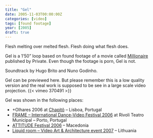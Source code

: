 ```yaml
---
title: "Gel"
date: 2005-11-03T00:00:00Z
categories: [video]
tags: [found footage]
year: [2005]
draft: true
---
```


Flesh melting over melted flesh. Flesh doing what flesh does.
<!--more-->

Gel is a 1’50” loop based on found footage of a movie called [Millionaire][1] published by Private. Even though the footage is porn, Gel is not.

Soundtrack by Hugo Brito and Nuno Godinho.

Gel can be previewed here. But please remember this is a low quality version and the real work is supposed to be see in a large scale video projection.
{{< vimeo 370491 >}}

Gel was shown in the following places:

* +Olhares 2006 at [Chapitô][2] – Lisboa, Portugal
* [FRAME – International Dance-Video Festival 2006][3] at Rivoli Teatro Municipal – Porto, Portugal
* [ATTITUDE Festival 2006][4] – Macedonia
* [Liquid room – Video Art & Architecture event 2007][5] – Lithuania

[1]: http://www.imdb.com/title/tt0437440
[2]: http://www.chapito.org
[3]: http://www.lucacurci.com/artexpo/home/events/video/portugal/index.html
[4]: http://www.lucacurci.com/artexpo/home/events/video/macedonia_attitude/index.html
[5]: http://www.lucacurci.com/artexpo/home/events/video/lithuania_liquid_room/index.html
